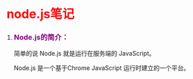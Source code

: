 # 						                                                                                                         <span style='color:red;'> node.js笔记 </span>

1. ### <span style='color:purple;'> Node.js的简介：</span>

   简单的说 Node.js 就是运行在服务端的 JavaScript。

   Node.js 是一个基于Chrome JavaScript 运行时建立的一个平台。

   

   



















